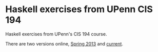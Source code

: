 # Haskell exercises from UPenn CIS 194

Haskell exercises from UPenn's CIS 194 course.

There are two versions online, [Spring 2013] and [current].

[Spring 2013]: http://www.seas.upenn.edu/~cis194/spring13/lectures.html
[current]: http://www.seas.upenn.edu/~cis194/lectures.html
